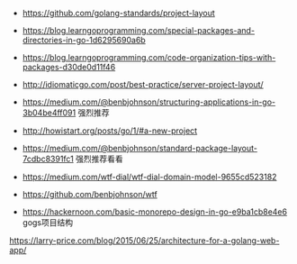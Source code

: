 - https://github.com/golang-standards/project-layout

- https://blog.learngoprogramming.com/special-packages-and-directories-in-go-1d6295690a6b

- https://blog.learngoprogramming.com/code-organization-tips-with-packages-d30de0d11f46

- http://idiomaticgo.com/post/best-practice/server-project-layout/


- https://medium.com/@benbjohnson/structuring-applications-in-go-3b04be4ff091
强烈推荐

- http://howistart.org/posts/go/1/#a-new-project

- https://medium.com/@benbjohnson/standard-package-layout-7cdbc8391fc1
强烈推荐看看
- https://medium.com/wtf-dial/wtf-dial-domain-model-9655cd523182

- https://github.com/benbjohnson/wtf

- https://hackernoon.com/basic-monorepo-design-in-go-e9ba1cb8e4e6
gogs项目结构

https://larry-price.com/blog/2015/06/25/architecture-for-a-golang-web-app/